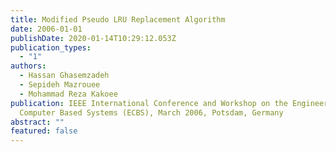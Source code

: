 ```yaml
---
title: Modified Pseudo LRU Replacement Algorithm
date: 2006-01-01
publishDate: 2020-01-14T10:29:12.053Z
publication_types:
  - "1"
authors:
  - Hassan Ghasemzadeh
  - Sepideh Mazrouee
  - Mohammad Reza Kakoee
publication: IEEE International Conference and Workshop on the Engineering of
  Computer Based Systems (ECBS), March 2006, Potsdam, Germany
abstract: ""
featured: false
---
```


